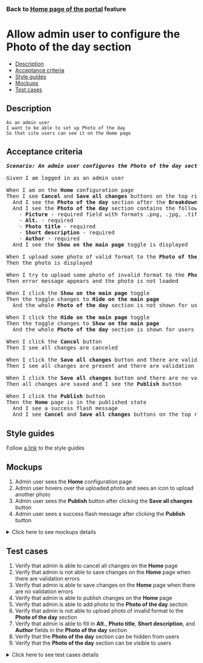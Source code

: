 ### Back to [Home page of the portal](../../README.md) feature

# Allow admin user to configure the Photo of the day section

- [Description](#description)
- [Acceptance criteria](#acceptance-criteria)
- [Style guides](#style-guides)
- [Mockups](#mockups)
- [Test cases](#test-cases)

## Description

    As an admin user
    I want to be able to set up Photo of the day
    So that site users can see it on the Home page

## Acceptance criteria

<pre>
<b><i>Scenario: An admin user configures the Photo of the day section</i></b>

Given I am logged in as an admin user

When I am on the <b>Home</b> configuration page
Then I see <b>Cancel</b> and <b>Save all changes</b> buttons on the top right corner
  And I see the <b>Photo of the day</b> section after the <b>Breakdown</b> section
  And I see the <b>Photo of the day</b> section contains the following:
    - <b>Picture</b> - required field with formats .png, .jpg, .tif, .jpeg
    - <b>Alt.</b> - required
    - <b>Photo title</b> - required
    - <b>Short description</b> - required
    - <b>Author</b> - required
  And I see the <b>Show on the main page</b> toggle is displayed

When I upload some photo of valid format to the <b>Photo of the day</b> section
Then the photo is displayed

When I try to upload some photo of invalid format to the <b>Photo of the day</b> section
Then error message appears and the photo is not loaded

When I click the <b>Show on the main page</b> toggle
Then the toggle changes to <b>Hide on the main page</b>
  And the whole <b>Photo of the day</b> section is not shown for users on the <b>Home</b> page

When I click the <b>Hide on the main page</b> toggle
Then the toggle changes to <b>Show on the main page</b>
  And the whole <b>Photo of the day</b> section is shown for users on the <b>Home</b> page

When I click the <b>Cancel</b> button
Then I see all changes are canceled

When I click the <b>Save all changes</b> button and there are validation errors
Then I see all changes are present and there are validation errors highlighted

When I click the <b>Save all changes</b> button and there are no validation errors
Then all changes are saved and I see the <b>Publish</b> button

When I click the <b>Publish</b> button
Then the <b>Home</b> page is in the published state
  And I see a success flash message
  And I see <b>Cancel</b> and <b>Save all changes</b> buttons on the top right corner
</pre>

## Style guides

Follow [a link](https://www.figma.com/proto/0zkkf5WC77OSpvyD6YXpFE/Style-guides?page-id=0%3A1&node-id=19%3A5368&viewport=266%2C48%2C0.54&scaling=min-zoom&starting-point-node-id=19%3A5368) to the style guides

## Mockups

1. Admin user sees the <b>Home</b> configuration page
2. Admin user hovers over the uploaded photo and sees an icon to upload another photo
3. Admin user sees the <b>Publish</b> button after clicking the <b>Save all changes</b> button
4. Admin user sees a success flash message after clicking the <b>Publish</b> button

<details>
  <summary>Click here to see mockups details</summary>

**1. Admin user sees the Home configuration page:**

![Admin user sees the Home configuration page](/sports_hub_portal/desktop_application_features/home_page/images/home_configuration.png)

**2. Admin user hovers over the uploaded photo and sees an icon to upload another photo:**

![Admin user hovers over the uploaded photo and sees an icon to upload another photo](/sports_hub_portal/desktop_application_features/home_page/images/photo_of_day_hover.png)

**3. Admin user sees the Publish button after clicking the Save all changes button:**

![Admin user sees the Publish button after clicking the Save all changes button](/sports_hub_portal/desktop_application_features/home_page/images/home_configuration_publish_button.png)

**4. Admin user sees a success flash message after clicking the Publish button:**

![Admin user sees a success flash message after clicking the Publish button](/sports_hub_portal/desktop_application_features/home_page/images/success_publish.png)

</details>

## Test cases

1. Verify that admin is able to cancel all changes on the <b>Home</b> page
2. Verify that admin is not able to save changes on the <b>Home</b> page when there are validation errors
3. Verify that admin is able to save changes on the <b>Home</b> page when there are no validation errors
4. Verify that admin is able to publish changes on the <b>Home</b> page
5. Verify that admin is able to add photo to the <b>Photo of the day</b> section
6. Verify that admin is not able to upload photo of invalid format to the <b>Photo of the day</b> section
7. Verify that admin is able to fill in <b>Alt.</b>, <b>Photo title</b>, <b>Short description</b>, and <b>Author</b> fields in the <b>Photo of the day</b> section
8. Verify that the <b>Photo of the day</b> section can be hidden from users
9. Verify that the <b>Photo of the day</b> section can be visible to users

<details>
  <summary>Click here to see test cases details</summary>

### **#1. Verify that admin is able to cancel all changes on the Home page**

|Preconditions|Steps|Expected result
--------------|-----|----------
|- Log in with admin account</br>- Go to the <b>Home</b> configuration page</br>- There are some unpublished changes|1) Click <b>Cancel</b>|1) All changes are canceled|

### **#2. Verify that admin is not able to save changes on the Home page when there are validation errors**

|Preconditions|Steps|Expected result
--------------|-----|----------
|- Log in with admin account</br>- Go to the <b>Home</b> configuration page|1) Leave required fields empty</br>2) Click the <b>Save all changes</b> button|2) Error messages about empty required fields appear. All changes are present but not saved|

### **#3. Verify that admin is able to save changes on the Home page when there are no validation errors**

|Preconditions|Steps|Expected result
--------------|-----|----------
|- Log in with admin account</br>- Go to the <b>Home</b> configuration page|1) Fill in all required fields</br>2) Click the <b>Save all changes</b> button|2) All changes are saved. The <b>Publish</b> button appears|

### **#4. Verify that admin is able to publish changes on the Home page**

|Preconditions|Steps|Expected result
--------------|-----|----------
|- Log in with admin account</br>- Go to the <b>Home</b> configuration page</br>- Changes are saved|1) Click <b>Publish</b>|1) The <b>Home</b> page is in published state|

### **#5. Verify that admin is able to add photo to the Photo of the day section**

|Preconditions|Steps|Expected result
--------------|-----|----------
|- Log in with admin account</br>- Go to the <b>Home</b> configuration page > <b>Photo of the day</b> section|1) In the <b>Photo of the day</b> section, click <b>+Add picture</b></br>2) Choose a photo with the valid format (.jpg, .png, .jpeg, .tif)|2) Selected photo is displayed|

### **#6. Verify that admin is not able to upload photo of invalid format to the Photo of the day section**

|Preconditions|Steps|Expected result
--------------|-----|----------
|- Log in with admin account</br>- Go to the <b>Home</b> configuration page > <b>Photo of the day</b> section|1) In the <b>Photo of the day</b> section, click <b>+Add picture</b></br>2) Choose a photo of invalid format (any file except .jpg, .png, .jpeg, .tif)|2) The error message "Only .jpg, .png, .jpeg, .tif formats are allowed" appears|

### **#7. Verify that admin is able to fill in Alt., Photo title, Short description, and Author fields in the Photo of the day section**

|Preconditions|Steps|Expected result
--------------|-----|----------
|- Log in with admin account</br>- Go to the <b>Home</b> configuration page > <b>Photo of the day</b> section|1) In the <b>Photo of the day</b> section, fill in <b>Alt.</b>, <b>Photo title</b>, <b>Short description</b>, and <b>Author</b> fields|1) Entered data are present and ready to be saved and published|

### **#8. Verify that the Photo of the day section can be hidden from users**

|Preconditions|Steps|Expected result
--------------|-----|----------
|- Log in with admin account</br>- Go to the <b>Home</b> configuration page > <b>Photo of the day</b> section</br>- There is the <b>Show on the main page</b> toggle|1) Examine the <b>Photo of the day</b> section</br>2) Click the <b>Show on the main page</b> toggle|2) The toggle changes to <b>Hide on the main page</b>. The <b>Photo of the day</b> section is not visible to users|

### **#9. Verify that the Photo of the day section can be visible to users**

|Preconditions|Steps|Expected result
--------------|-----|----------
|- Log in with admin account</br>- Go to the <b>Home</b> configuration page > <b>Photo of the day</b> section</br>- There is the <b>Hide on the main page</b> toggle|1) Examine the <b>Photo of the day</b> section</br>2) Click the <b>Hide on the main page</b> toggle|2) The <b>Photo of the day</b> section is visible to users|

</details>
